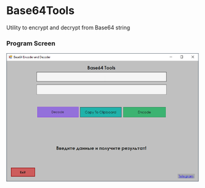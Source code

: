 # Base64Tools
Utility to encrypt and decrypt from Base64 string
### Program Screen
![Preview](screenshot.png)
